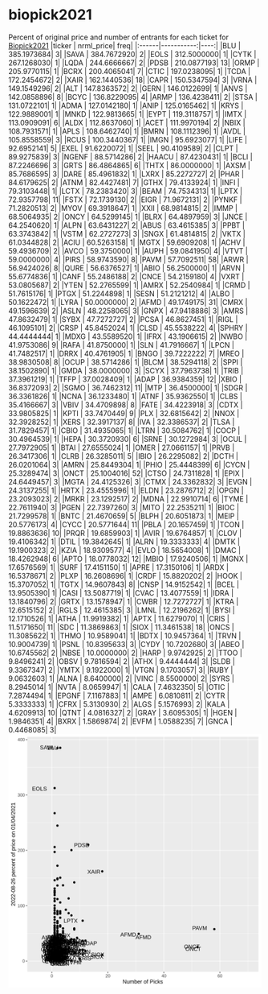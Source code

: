 # biopick2021
Percent of original price and number of entrants for each ticket for [Biopick2021](https://twitter.com/hashtag/Biopick2021)
|ticker |  nrml_price| freq|
|:------|-----------:|----:|
|BLU    | 385.1973684|    3|
|SAVA   | 384.7672920|    2|
|EOLS   | 312.5000000|    1|
|CYTK   | 267.1268030|    1|
|LQDA   | 244.6666667|    2|
|PDSB   | 210.0877193|   13|
|ORMP   | 205.9770115|    1|
|BCRX   | 200.4065041|    7|
|CTIC   | 197.0238095|    1|
|TCDA   | 172.2454672|    2|
|XAIR   | 162.1440536|   18|
|CAPR   | 150.5347594|    3|
|VRNA   | 149.1549296|    2|
|ALT    | 147.8363572|    2|
|GERN   | 146.0122699|    1|
|ANVS   | 142.0858896|    8|
|BCYC   | 136.8229095|    4|
|ARMP   | 136.4238411|    2|
|STSA   | 131.0722101|    1|
|ADMA   | 127.0142180|    1|
|ANIP   | 125.0165462|    1|
|KRYS   | 122.9889001|    1|
|MNKD   | 122.9813665|    1|
|EYPT   | 119.3118757|    1|
|IMTX   | 113.0909091|    6|
|ALDX   | 112.8637060|    1|
|ACET   | 111.9970194|    2|
|NBIX   | 108.7931571|    1|
|APLS   | 108.6462740|    1|
|BMRN   | 108.1112396|    1|
|AVDL   | 105.8558559|    3|
|RCUS   | 100.3440367|    1|
|IMGN   |  95.6923077|    1|
|LIFE   |  92.6952141|    5|
|EXEL   |  91.6220072|    1|
|SEEL   |  90.4109589|    2|
|CLPT   |  89.9275839|    3|
|NGENF  |  88.5714286|    2|
|HAACU  |  87.4230431|    1|
|BCLI   |  87.2246696|    3|
|GRTS   |  86.4864865|    6|
|THTX   |  86.0000000|    1|
|AXSM   |  85.7686595|    3|
|DARE   |  85.4961832|    1|
|LXRX   |  85.2272727|    2|
|PHAR   |  84.6179625|    2|
|ATNM   |  82.4427481|    7|
|GTHX   |  79.4133924|    1|
|INFI   |  79.3103448|    1|
|LCTX   |  78.2383420|    3|
|BEAM   |  74.7534313|    1|
|LPTX   |  72.9357798|   11|
|FSTX   |  72.1739130|    2|
|EIGR   |  71.9672131|    2|
|PYNKF  |  71.2820513|    2|
|MYOV   |  69.3918647|    1|
|XXII   |  68.9814815|    2|
|IMMP   |  68.5064935|    2|
|ONCY   |  64.5299145|    1|
|BLRX   |  64.4897959|    3|
|JNCE   |  64.2540620|    1|
|ALPN   |  63.6431227|    2|
|ABUS   |  63.4615385|    3|
|PPBT   |  63.3743842|    1|
|VSTM   |  62.2727273|    3|
|SNGX   |  61.4814815|    2|
|VKTX   |  61.0344828|    2|
|ACIU   |  60.5263158|    1|
|MGTX   |  59.6909208|    1|
|ACHV   |  59.4936709|    2|
|AVCO   |  59.3750000|    1|
|AUPH   |  59.0841950|    4|
|VTVT   |  59.0000000|    4|
|PIRS   |  58.9743590|    8|
|PAVM   |  57.7092511|   58|
|ARWR   |  56.9424026|    8|
|QURE   |  56.6376527|    1|
|ABIO   |  56.2500000|    1|
|ARVN   |  55.6774836|    1|
|CANF   |  55.2486188|    2|
|CNCE   |  54.2159180|    4|
|VXRT   |  53.0805687|    2|
|YTEN   |  52.2765599|    1|
|AMRX   |  52.2540984|    1|
|CRMD   |  51.7615176|    1|
|PTGX   |  51.2244898|    1|
|SESN   |  51.2121212|    4|
|ALBO   |  50.1622472|    1|
|LYRA   |  50.0000000|    2|
|AFMD   |  49.1749175|   31|
|CMRX   |  49.1596639|    2|
|ASLN   |  48.2258065|    3|
|GNPX   |  47.9418886|    3|
|AMRS   |  47.8632479|    1|
|SYBX   |  47.7272727|    2|
|PCSA   |  46.8627451|    1|
|RIGL   |  46.1095101|    2|
|CRSP   |  45.8452024|    1|
|CLSD   |  45.5538222|    4|
|SPHRY  |  44.4444444|    1|
|MDXG   |  43.5589520|    1|
|IFRX   |  43.1906615|    2|
|NWBO   |  41.9753086|    9|
|RAFA   |  41.8750000|    1|
|SLN    |  41.7916667|    1|
|LPCN   |  41.7482517|    1|
|DRRX   |  40.4761905|    1|
|BNGO   |  39.7222222|    7|
|MREO   |  38.9830508|    8|
|OCUP   |  38.5714286|    1|
|BLCM   |  38.5294118|    2|
|SPPI   |  38.1502890|    1|
|GMDA   |  38.0000000|    3|
|SCYX   |  37.7963738|    1|
|TRIB   |  37.3961219|    1|
|TFFP   |  37.0028409|    1|
|ADAP   |  36.9384359|   12|
|XBIO   |  36.8372093|    2|
|SGMO   |  36.7462312|   11|
|MTP    |  36.4500000|    1|
|SDGR   |  36.3361826|    1|
|NCNA   |  36.1233480|    1|
|ATNF   |  35.9362550|    1|
|CLBS   |  35.4166667|    3|
|VBIV   |  34.4709898|    8|
|FATE   |  34.4223918|    3|
|CDTX   |  33.9805825|    1|
|KPTI   |  33.7470449|    9|
|PLX    |  32.6815642|    2|
|NNOX   |  32.3928252|    1|
|XERS   |  32.3917137|    8|
|IVA    |  32.3386537|    2|
|TLSA   |  31.7829457|    1|
|CBIO   |  31.4935065|    1|
|LTRN   |  30.5084762|    1|
|COCP   |  30.4964539|    1|
|HEPA   |  30.3720930|    6|
|SRNE   |  30.1272984|    3|
|OCUL   |  27.7972905|    1|
|BTAI   |  27.6555024|    1|
|OMER   |  27.0661157|    1|
|PRVB   |  26.3417306|    1|
|CLRB   |  26.3285011|    5|
|IBIO   |  26.2295082|    2|
|DCTH   |  26.0201064|    3|
|AMRN   |  25.8449304|    1|
|PHIO   |  25.4448399|    6|
|CYCN   |  25.3289474|    3|
|ONCT   |  25.1004016|   52|
|CTSO   |  24.7311828|    1|
|EPIX   |  24.6449457|    3|
|MGTA   |  24.4125326|    3|
|CTMX   |  24.3362832|    3|
|EVGN   |  24.3137255|    1|
|HRTX   |  23.4555996|    1|
|ELDN   |  23.2876712|    2|
|OPGN   |  23.2093023|    2|
|MRKR   |  23.1292517|    2|
|MDNA   |  22.9910714|    6|
|TYME   |  22.7611940|    3|
|PGEN   |  22.7397260|    3|
|MITO   |  22.2535211|    1|
|BIOC   |  21.7299578|    1|
|BNTC   |  21.4670659|    5|
|BLPH   |  20.6051873|    1|
|MEIP   |  20.5776173|    4|
|CYCC   |  20.5771644|   11|
|PBLA   |  20.1657459|    1|
|TCON   |  19.8863636|   10|
|PRQR   |  19.6859903|    1|
|AVIR   |  19.6764857|    1|
|CLOV   |  19.4106342|    1|
|DTIL   |  19.3842645|    1|
|ALRN   |  19.3333333|    4|
|DMTK   |  19.1900323|    2|
|KZIA   |  18.9309577|    4|
|EVLO   |  18.5654008|    1|
|DMAC   |  18.4262948|    6|
|APTO   |  18.0778032|   12|
|MBIO   |  17.9240506|    1|
|MGNX   |  17.6576569|    1|
|SURF   |  17.4151150|    1|
|APRE   |  17.3150106|    1|
|ARDX   |  16.5378671|    2|
|PLXP   |  16.2608696|    1|
|CRDF   |  15.8820202|    2|
|HOOK   |  15.3707052|    1|
|TGTX   |  14.9607843|    8|
|CNSP   |  14.9152542|    1|
|BCEL   |  13.9505390|    1|
|CASI   |  13.5087719|    1|
|CVAC   |  13.4077559|    1|
|IDRA   |  13.1840796|    2|
|GRTX   |  13.1578947|    1|
|CWBR   |  12.7272727|    1|
|KTRA   |  12.6515152|    2|
|RGLS   |  12.4615385|    3|
|LMNL   |  12.2196262|    1|
|BYSI   |  12.1710526|    1|
|ATHA   |  11.9919382|    1|
|APTX   |  11.6279070|    1|
|CRIS   |  11.5171650|   11|
|SDC    |  11.3869863|    1|
|SIOX   |  11.3461538|   18|
|ONCS   |  11.3085622|    1|
|THMO   |  10.9589041|    1|
|BDTX   |  10.9457364|    1|
|TRVN   |  10.9004739|    1|
|PSNL   |  10.8395633|    3|
|CYDY   |  10.7202680|    3|
|ABEO   |  10.6745562|    2|
|NBSE   |  10.0000000|    2|
|HARP   |   9.9742925|    2|
|TTOO   |   9.8496241|    2|
|OBSV   |   9.7816594|    2|
|ATHX   |   9.4444444|    3|
|SLDB   |   9.3367347|    2|
|YMTX   |   9.1922000|    1|
|VTGN   |   9.1703057|    3|
|RUBY   |   9.0632603|    1|
|ALNA   |   8.6400000|    2|
|VINC   |   8.5500000|    2|
|SYRS   |   8.2945014|    1|
|NVTA   |   8.0659947|    1|
|CALA   |   7.4632350|    5|
|OTIC   |   7.2874494|    1|
|EPGNF  |   7.1167883|    1|
|AMPE   |   6.0810811|    2|
|CYTR   |   5.3333333|    1|
|CFRX   |   5.3130930|    2|
|ALGS   |   5.1576993|    2|
|KALA   |   4.6209913|   10|
|QTNT   |   4.0816327|    2|
|GRAY   |   3.6095305|    1|
|HGEN   |   1.9846351|    4|
|BXRX   |   1.5869874|    2|
|EVFM   |   1.0588235|    7|
|GNCA   |   0.4468085|    3|
![retvspicks](biopicks.png?raw=true)
